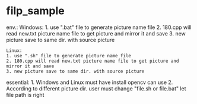 # filp_sample
env.:
	Windows:
	1. use ".bat" file to generate picture name file
	2. 180.cpp will read new.txt picture name file to get picture and mirror it and save
	3. new picture save to same dir. with source picture

	Linux: 
	1. use ".sh" file to generate picture name file
	2. 180.cpp will read new.txt picture name file to get picture and mirror it and save
	3. new picture save to same dir. with source picture

essential:
	1. Windows and Linux must have install opencv can use
	2. According to different picture dir. user must change "file.sh or file.bat" let file path is right
